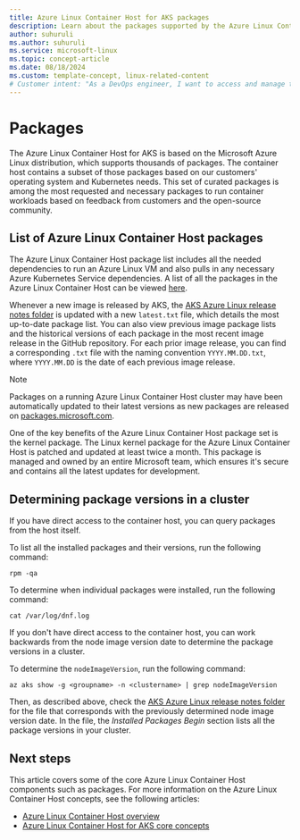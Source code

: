 ```yaml
---
title: Azure Linux Container Host for AKS packages
description: Learn about the packages supported by the Azure Linux Container Host for AKS.
author: suhuruli
ms.author: suhuruli
ms.service: microsoft-linux
ms.topic: concept-article
ms.date: 08/18/2024
ms.custom: template-concept, linux-related-content
# Customer intent: "As a DevOps engineer, I want to access and manage the package list for the Azure Linux Container Host in AKS, so that I can ensure my Kubernetes workloads are using the latest and most secure versions of required packages."
---
```


# Packages

The Azure Linux Container Host for AKS is based on the Microsoft Azure Linux distribution, which supports thousands of packages. The container host contains a subset of those packages based on our customers' operating system and Kubernetes needs. This set of curated packages is among the most requested and necessary packages to run container workloads based on feedback from customers and the open-source community.

## List of Azure Linux Container Host packages

The Azure Linux Container Host package list includes all the needed dependencies to run an Azure Linux VM and also pulls in any necessary Azure Kubernetes Service dependencies. A list of all the packages in the Azure Linux Container Host can be viewed [here](https://github.com/Azure/AgentBaker/blob/master/vhdbuilder/release-notes/AKSCBLMariner/gen2/latest.txt).

Whenever a new image is released by AKS, the [AKS Azure Linux release notes folder](https://github.com/Azure/AgentBaker/blob/master/vhdbuilder/release-notes/AKSAzureLinux/gen2/latest.txt) is updated with a new `latest.txt` file, which details the most up-to-date package list. You can also view previous image package lists and the historical versions of each package in the most recent image release in the GitHub repository. For each prior image release, you can find a corresponding `.txt` file with the naming convention `YYYY.MM.DD.txt`, where `YYYY.MM.DD` is the date of each previous image release. 


> [!NOTE]
> Packages on a running Azure Linux Container Host cluster may have been automatically updated to their latest versions as new packages are released on [packages.microsoft.com](https://packages.microsoft.com/).

One of the key benefits of the Azure Linux Container Host package set is the kernel package. The Linux kernel package for the Azure Linux Container Host is patched and updated at least twice a month. This package is managed and owned by an entire Microsoft team, which ensures it's secure and contains all the latest updates for development.

## Determining package versions in a cluster 

If you have direct access to the container host, you can query packages from the host itself. 

To list all the installed packages and their versions, run the following command: 

```console
rpm -qa
```

To determine when individual packages were installed, run the following command: 

```console
cat /var/log/dnf.log
```

If you don't have direct access to the container host, you can work backwards from the node image version date to determine the package versions in a cluster.

To determine the `nodeImageVersion`, run the following command: 

```azurecli
az aks show -g <groupname> -n <clustername> | grep nodeImageVersion
```

Then, as described above, check the [AKS Azure Linux release notes folder](https://github.com/Azure/AgentBaker/blob/master/vhdbuilder/release-notes/AKSAzureLinux/gen2) for the file that corresponds with the previously determined node image version date. In the file, the *Installed Packages Begin* section lists all the package versions in your cluster.


## Next steps

This article covers some of the core Azure Linux Container Host components such as packages. For more information on the Azure Linux Container Host concepts, see the following articles:

- [Azure Linux Container Host overview](./intro-azure-linux.md)
- [Azure Linux Container Host for AKS core concepts](./concepts-core.md)

